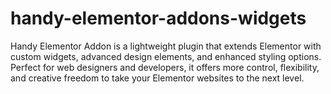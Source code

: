 # handy-elementor-addons-widgets
Handy Elementor Addon is a lightweight plugin that extends Elementor with custom widgets, advanced design elements, and enhanced styling options. Perfect for web designers and developers, it offers more control, flexibility, and creative freedom to take your Elementor websites to the next level.
